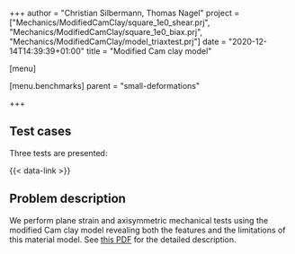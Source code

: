 +++
author = "Christian Silbermann, Thomas Nagel"
project = ["Mechanics/ModifiedCamClay/square_1e0_shear.prj", "Mechanics/ModifiedCamClay/square_1e0_biax.prj", "Mechanics/ModifiedCamClay/model_triaxtest.prj"]
date = "2020-12-14T14:39:39+01:00"
title = "Modified Cam clay model"

[menu]

  [menu.benchmarks]
    parent = "small-deformations"

+++

## Test cases

Three tests are presented:

{{< data-link >}}

## Problem description

We perform plane strain and axisymmetric mechanical tests using
the modified Cam clay model revealing both the features and
the limitations of this material model.
See [this PDF](ModifiedCamClay_report.pdf) for the detailed description.
